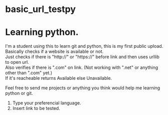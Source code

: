 # basic_url_testpy

# Learning python.

I'm a student using this to learn git and python, this is my first public upload.
Basically checks if a website is available or not.</br>
Just checks if there is "http://" or "https://" before link and then uses urllib to open url.</br>
Also verifies if there is ".com" on link. (Not working with ".net" or anything other than ".com" yet.)</br>
If it's reacheable returns Available else Unavailable.

Feel free to send me projects or anything you think would help me learning python or git.


1. Type your preferencial language.
2. Insert link to be tested.
